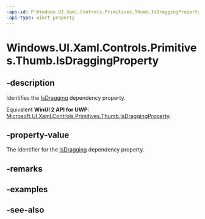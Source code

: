 ```yaml
---
-api-id: P:Windows.UI.Xaml.Controls.Primitives.Thumb.IsDraggingProperty
-api-type: winrt property
---
```


<!-- Property syntax
public Windows.UI.Xaml.DependencyProperty IsDraggingProperty { get; }
-->

# Windows.UI.Xaml.Controls.Primitives.Thumb.IsDraggingProperty

## -description
Identifies the [IsDragging](thumb_isdragging.md) dependency property.

Equivalent **WinUI 2 API for UWP**: [Microsoft.UI.Xaml.Controls.Primitives.Thumb.IsDraggingProperty](/windows/winui/api/microsoft.ui.xaml.controls.primitives.thumb.isdraggingproperty).

## -property-value
The identifier for the [IsDragging](thumb_isdragging.md) dependency property.

## -remarks

## -examples

## -see-also
